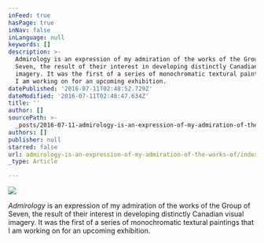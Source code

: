 ```yaml
---
inFeed: true
hasPage: true
inNav: false
inLanguage: null
keywords: []
description: >-
  Admirology is an expression of my admiration of the works of the Group of
  Seven, the result of their interest in developing distinctly Canadian visual
  imagery. It was the first of a series of monochromatic textural paintings that
  I am working on for an upcoming exhibition.
datePublished: '2016-07-11T02:48:52.729Z'
dateModified: '2016-07-11T02:48:47.634Z'
title: ''
author: []
sourcePath: >-
  _posts/2016-07-11-admirology-is-an-expression-of-my-admiration-of-the-works-of.md
authors: []
publisher: null
starred: false
url: admirology-is-an-expression-of-my-admiration-of-the-works-of/index.html
_type: Article

---
```

![](https://the-grid-user-content.s3-us-west-2.amazonaws.com/9f16ec72-b4f9-4015-a394-201b71c482a4.jpg)

_Admirology_ is an expression of my admiration of the works of the Group of Seven, the result of their interest in developing distinctly Canadian visual imagery. It was the first of a series of monochromatic textural paintings that I am working on for an upcoming exhibition.
